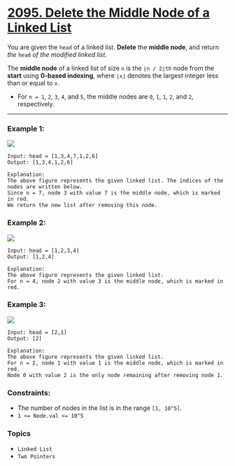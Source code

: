 # [2095. Delete the Middle Node of a Linked List](https://leetcode.com/problems/delete-the-middle-node-of-a-linked-list/ "The LeetCode link")

You are given the `head` of a linked list. **Delete** the **middle node**, and return *the* `head` *of the modified linked list.*

The **middle node** of a linked list of size `n` is the `⌊n / 2⌋th` node from the **start** using **0-based indexing**, where `⌊x⌋` denotes the largest integer less than or equal to `x`.

* For `n = 1`, `2`, `3`, `4`, and `5`, the middle nodes are `0`, `1`, `1`, `2`, and `2`, respectively.

---

### Example 1:

![](https://assets.leetcode.com/uploads/2021/11/16/eg1drawio.png)
```
Input: head = [1,3,4,7,1,2,6]
Output: [1,3,4,1,2,6]

Explanation:
The above figure represents the given linked list. The indices of the nodes are written below.
Since n = 7, node 3 with value 7 is the middle node, which is marked in red.
We return the new list after removing this node.
```

### Example 2:

![](https://assets.leetcode.com/uploads/2021/11/16/eg2drawio.png)
```
Input: head = [1,2,3,4]
Output: [1,2,4]

Explanation:
The above figure represents the given linked list.
For n = 4, node 2 with value 3 is the middle node, which is marked in red.
```

### Example 3:

![](https://assets.leetcode.com/uploads/2021/11/16/eg3drawio.png)
```
Input: head = [2,1]
Output: [2]

Explanation:
The above figure represents the given linked list.
For n = 2, node 1 with value 1 is the middle node, which is marked in red.
Node 0 with value 2 is the only node remaining after removing node 1.
```

### Constraints:

* The number of nodes in the list is in the range `[1, 10^5]`.
* `1 <= Node.val <= 10^5`

### Topics

* `Linked List` 
* `Two Pointers`